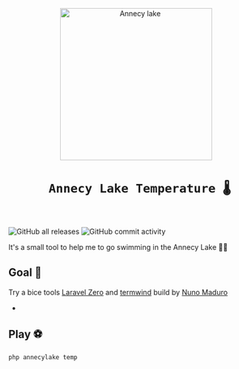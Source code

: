 <p align="center">
    <img title="Annecy lake" height="300" src="https://www.peakretreats.co.uk/media/4531/annecy-talloires-1-opt.jpg" />
</p>

<h1 align="center" style="border:none !important">
    <code> Annecy Lake Temperature 🌡</code>
    <br>
    <br>
</h1>

![GitHub all releases](https://img.shields.io/github/downloads/Romainldinho/AnnecyLakeTemperature/total)
![GitHub commit activity](https://img.shields.io/github/commit-activity/y/Romainldinho/AnnecyLakeTemperature)

It's a small tool to help me to go swimming in the Annecy Lake 🏊‍♀️

## Goal 🥅

Try a bice tools [Laravel Zero](https://laravel-zero.com/) and [termwind](https://github.com/nunomaduro/termwind)
build by [Nuno Maduro](https://github.com/nunomaduro)

-

## Play ⚽️

```
php annecylake temp
```
